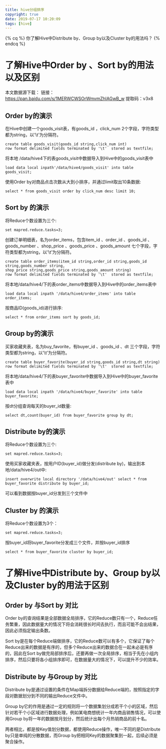 ```yaml
---
title: hive分组排序
copyright: true
date: 2019-07-17 10:20:09
tags: [hive]
---
```


{% cq %}
你了解Hive中Distribute by、Group by以及Cluster by的用法吗？
{% endcq %}
<!--more-->



# 了解Hive中Order by 、Sort by的用法以及区别

本文数据源下载：
链接：https://pan.baidu.com/s/1MERWCWSOrWmvmZhIAGwB_w 
 提取码：v3x8 

## Order by的演示

在Hive中创建一个goods_visit表，有goods_id ，click_num 2个字段，字符类型都为string，以‘\t’为分隔符。

    create table goods_visit(goods_id string,click_num int)  
    row format delimited fields terminated by '\t'  stored as textfile; 

 

将本地 /data/hive4下的表goods_visit中数据导入到Hive中的goods_visit表中



    load data local inpath'/data/hive4/goods_visit' into table goods_visit;

使用Order by对商品点击次数从大到小排序，并通过limit取出10条数据:

    select * from goods_visit order by click_num desc limit 10;



## Sort by 的演示

将Reduce个数设置为三个:

    set mapred.reduce.tasks=3;

创建订单明细表，名为order_items，包含item_id 、order_id 、goods_id 、goods_number 、shop_price 、goods_price 、goods_amount 七个字段，字符类型都为string，以‘\t’为分隔符。

    create table order_items(item_id string,order_id string,goods_id string,goods_number string,  
    shop_price string,goods_price string,goods_amount string)  
    row format delimited fields terminated by '\t'  stored as textfile;  

将本地/data/hive4/下的表order_items中数据导入到Hive中的order_items表中

    load data local inpath '/data/hive4/order_items' into table order_items;

按商品ID(goods_id)进行排序:

    select * from order_items sort by goods_id;



## Group by的演示

买家收藏夹表，名为buy_favorite，有buyer_id 、goods_id 、dt 三个字段，字符类型都为string，以‘\t’为分隔符。

    create table buyer_favorite(buyer_id string,goods_id string,dt string)  
    row format delimited fields terminated by '\t'  stored as textfile;  

将本地/data/hive4/下的表buyer_favorite中数据导入到Hive中的buyer_favorite表中

    load data local inpath '/data/hive4/buyer_favorite' into table buyer_favorite;

按dt分组查询每天的buyer_id数量:

    select dt,count(buyer_id) from buyer_favorite group by dt;  



## Distribute by的演示

将Reduce个数设置为三个:

    set mapred.reduce.tasks=3;

使用买家收藏夹表，按用户ID(buyer_id)做分发(distribute by)，输出到本地/data/hive4/out中:

    insert overwrite local directory '/data/hive4/out' select * from buyer_favorite distribute by buyer_id;

可以看到数据按buyer_id分发到三个文件中



## Cluster by 的演示

将Reduce个数设置为3个：

    set mapred.reduce.tasks=3;

按buyer_id将buyer_favorite分发成三个文件，并按buyer_id排序

    select * from buyer_favorite cluster by buyer_id;
# 了解Hive中Distribute by、Group by以及Cluster by的用法于区别
## Order by 与Sort by 对比

Order by的查询结果是全部数据全局排序，它的Reduce数只有一个，Reduce任务繁重，因此数据量大的情况下将会消耗很长时间去执行，而且可能不会出结果，因此必须指定输出条数。

Sort by是在每个Reduce端做排序，它的Reduce数可以有多个，它保证了每个Reduce出来的数据是有序的，但多个Reduce出来的数据合在一起未必是有序的，因此在Sort by做完局部排序后，还要再做一次全局排序，相当于先在小组内排序，然后只要将各小组排序即可，在数据量大的情况下，可以提升不少的效率。

## Distribute by 与Group by 对比

Distribute by是通过设置的条件在Map端拆分数据给Reduce端的，按照指定的字段对数据划分到不同的输出Reduce文件中。

Group by它的作用是通过一定的规则将一个数据集划分成若干个小的区域，然后针对若干个小区域进行数据处理，例如某电商想统计一年内商品销售情况，可以使用Group by将一年的数据按月划分，然后统计出每个月热销商品的前十名。

两者相比，都是按Key值划分数据，都使用Reduce操作，唯一不同的是Distribute by只是单纯的分散数据，而Group by把相同Key的数据聚集到一起，后续必须是聚合操作。